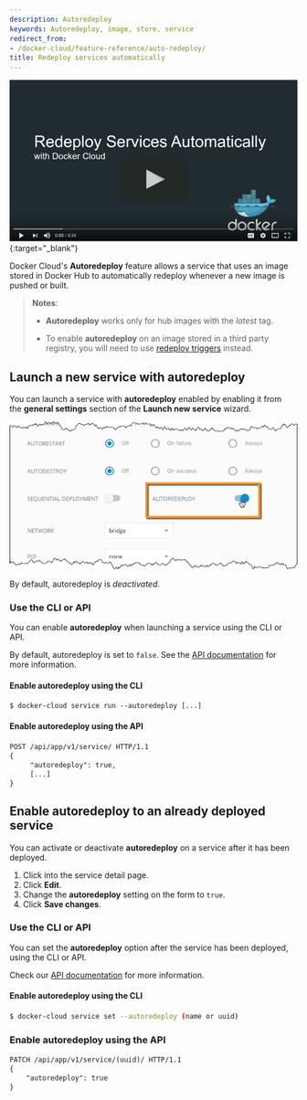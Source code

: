 ```yaml
---
description: Autoredeploy
keywords: Autoredeploy, image, store, service
redirect_from:
- /docker-cloud/feature-reference/auto-redeploy/
title: Redeploy services automatically
---
```


[![Automated Deployments with Docker Cloud](images/video-auto-redeploy-docker-cloud.png)](https://www.youtube.com/watch?v=I4depUwfbFc "Automated Deployments with Docker Cloud"){:target="_blank"}

Docker Cloud's **Autoredeploy** feature allows a service that uses an image
stored in Docker Hub to automatically redeploy whenever a new image is pushed or
built.

> **Notes**:
>
>* **Autoredeploy** works only for hub images with the _latest_ tag.
>
>* To enable **autoredeploy** on an image stored in a third party registry,
> you will need to use [redeploy triggers](triggers.md) instead.

## Launch a new service with autoredeploy

You can launch a service with **autoredeploy** enabled by enabling it from the **general settings** section of the **Launch new service** wizard.

![](images/service-wizard-autoredeploy.png)

By default, autoredeploy is *deactivated*.

### Use the CLI or API

You can enable **autoredeploy** when launching a service using the CLI or API.

By default, autoredeploy is set to `false`. See the [API documentation](/apidocs/docker-cloud.md) for more information.

#### Enable autoredeploy using the CLI

```
$ docker-cloud service run --autoredeploy [...]
```

#### Enable autoredeploy using the API

```
POST /api/app/v1/service/ HTTP/1.1
{
	 "autoredeploy": true,
	 [...]
}
```

## Enable autoredeploy to an already deployed service

You can activate or deactivate **autoredeploy** on a service after it has been deployed.

1. Click into the service detail page.
2. Click **Edit**.
3. Change the **autoredeploy** setting on the form to `true`.
4. Click **Save changes**.


### Use the CLI or API

You can set the **autoredeploy** option after the service has been deployed,
using the CLI or API.

Check our [API documentation](/apidocs/docker-cloud.md) for more information.


#### Enable autoredeploy using the CLI

```bash
$ docker-cloud service set --autoredeploy (name or uuid)
```

### Enable autoredeploy using the API

```
PATCH /api/app/v1/service/(uuid)/ HTTP/1.1
{
	"autoredeploy": true
}
```

